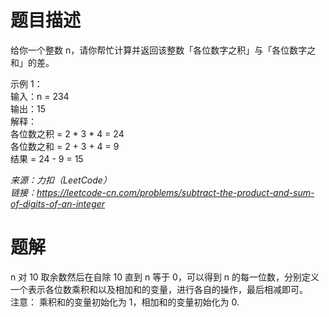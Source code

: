 # 题目描述
给你一个整数 n，请你帮忙计算并返回该整数「各位数字之积」与「各位数字之和」的差。  
 
示例 1：  
输入：n = 234  
输出：15   
解释：   
各位数之积 = 2 * 3 * 4 = 24   
各位数之和 = 2 + 3 + 4 = 9   
结果 = 24 - 9 = 15  

*来源：力扣（LeetCode）*  
*链接：https://leetcode-cn.com/problems/subtract-the-product-and-sum-of-digits-of-an-integer*  

# 题解
n 对 10 取余数然后在自除 10 直到 n 等于 0，可以得到 n 的每一位数，分别定义一个表示各位数乘积和以及相加和的变量，进行各自的操作，最后相减即可。  
注意： 乘积和的变量初始化为 1，相加和的变量初始化为 0.
